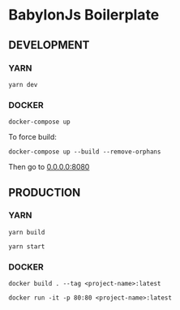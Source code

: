 # BabylonJs Boilerplate

## DEVELOPMENT

### YARN

`yarn dev`

### DOCKER

`docker-compose up`

To force build:

`docker-compose up --build --remove-orphans`

Then go to [0.0.0.0:8080](http://0.0.0.0:8080/)

## PRODUCTION

### YARN

`yarn build`

`yarn start`

### DOCKER

`docker build . --tag <project-name>:latest`

`docker run -it -p 80:80 <project-name>:latest`
